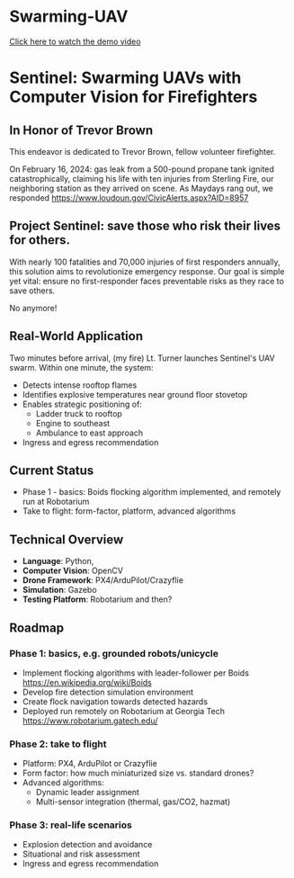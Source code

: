 # Swarming-UAV

[Click here to watch the demo video](https://img.shields.io/github/v/release/zacharyzhu-ai/Swarming-UAV)

# Sentinel: Swarming UAVs with Computer Vision for Firefighters

## In Honor of Trevor Brown

This endeavor is dedicated to Trevor Brown, fellow volunteer firefighter.

On February 16, 2024: gas leak from a 500-pound propane tank ignited catastrophically, claiming his life with ten injuries from Sterling Fire, our neighboring station as they arrived on scene. As Maydays rang out, we responded https://www.loudoun.gov/CivicAlerts.aspx?AID=8957

## Project Sentinel: save those who risk their lives for others.

With nearly 100 fatalities and 70,000 injuries of first responders annually, this solution aims to revolutionize emergency response. Our goal is simple yet vital: ensure no first-responder faces preventable risks as they race to save others.

No anymore!

## Real-World Application

Two minutes before arrival, (my fire) Lt. Turner launches Sentinel's UAV swarm. Within one minute, the system:
- Detects intense rooftop flames
- Identifies explosive temperatures near ground floor stovetop
- Enables strategic positioning of:
  - Ladder truck to rooftop
  - Engine to southeast
  - Ambulance to east approach
- Ingress and egress recommendation

## Current Status
- Phase 1 - basics: Boids flocking algorithm implemented, and remotely run at Robotarium
- Take to flight: form-factor, platform, advanced algorithms

## Technical Overview

- **Language**: Python,
- **Computer Vision**: OpenCV
- **Drone Framework**: PX4/ArduPilot/Crazyflie
- **Simulation**: Gazebo
- **Testing Platform**: Robotarium and then?

## Roadmap

### Phase 1: basics, e.g. grounded robots/unicycle 
- Implement flocking algorithms with leader-follower per Boids https://en.wikipedia.org/wiki/Boids
- Develop fire detection simulation environment
- Create flock navigation towards detected hazards
- Deployed run remotely on Robotarium at Georgia Tech https://www.robotarium.gatech.edu/

### Phase 2: take to flight 
- Platform: PX4, ArduPilot or Crazyflie
- Form factor: how much miniaturized size vs. standard drones?
- Advanced algorithms:
  - Dynamic leader assignment
  - Multi-sensor integration (thermal, gas/CO2, hazmat)

### Phase 3: real-life scenarios
- Explosion detection and avoidance
- Situational and risk assessment
- Ingress and egress recommendation
